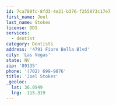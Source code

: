```yaml
---
id: 7ca780fc-8fd3-4e21-b376-f255873c17e7
first_name: Joel
last_name: Stokes
license: DDS
services:
  - dentist
category: Dentists
address: '4791 Fiore Bella Blvd'
city: 'Las Vegas'
state: NV
zip: '89135'
phone: '(702) 699-9876'
title: 'Joel Stokes'
_geoloc:
  lat: 36.0949
  lng: -115.319
---
```


